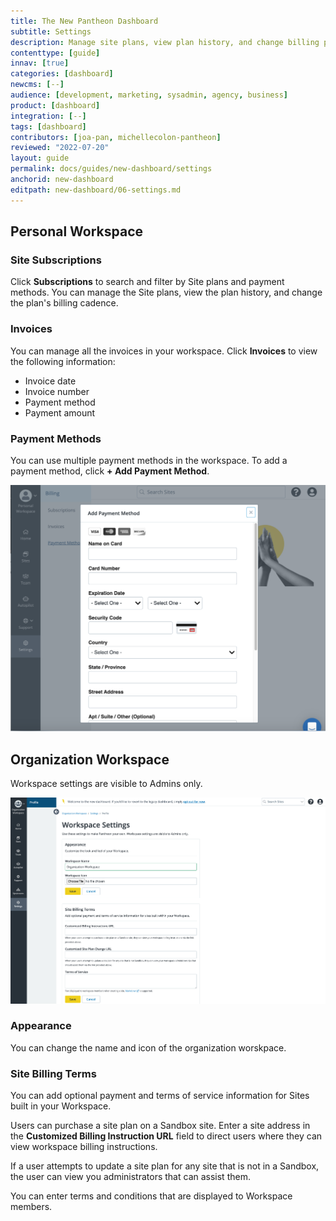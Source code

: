 ```yaml
---
title: The New Pantheon Dashboard
subtitle: Settings
description: Manage site plans, view plan history, and change billing preferences
contenttype: [guide]
innav: [true]
categories: [dashboard]
newcms: [--]
audience: [development, marketing, sysadmin, agency, business]
product: [dashboard]
integration: [--]
tags: [dashboard]
contributors: [joa-pan, michellecolon-pantheon]
reviewed: "2022-07-20"
layout: guide
permalink: docs/guides/new-dashboard/settings
anchorid: new-dashboard
editpath: new-dashboard/06-settings.md
---
```


## Personal Workspace

### Site Subscriptions

Click **Subscriptions** to search and filter by Site plans and payment methods. You can manage the Site plans, view the plan history, and change the plan's billing cadence.

### Invoices

You can manage all the invoices in your workspace. Click **Invoices** to view the following information:

* Invoice date
* Invoice number
* Payment method
* Payment amount

### Payment Methods

You can use multiple payment methods in the workspace. To add a payment method, click **+ Add Payment Method**. 

![A screenshot of the adding card information](../../../images/dashboard/new-dashboard/add-payment.png)

## Organization Workspace

Workspace settings are visible to Admins only.

![A screenshot of the organization workspace settings](../../../images/dashboard/new-dashboard/workspace-settings.png)

### Appearance

You can change the name and icon of the organization worskpace.

### Site Billing Terms

You can add optional payment and terms of service information for Sites built in your Workspace.

Users can purchase a site plan on a Sandbox site. Enter a site address in the **Customized Billing Instruction URL** field to direct users where they can view workspace billing instructions.

If a user attempts to update a site plan for any site that is not in a Sandbox, the user can view you administrators that can assist them. 

You can enter terms and conditions that are displayed to Workspace members.